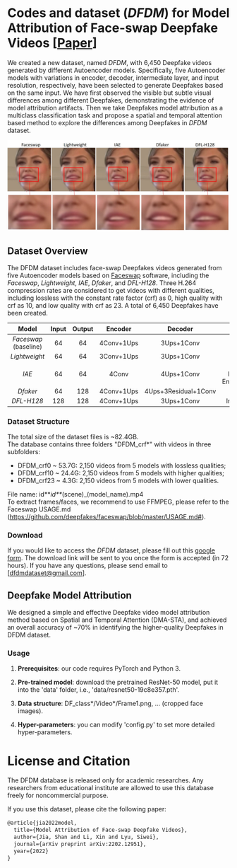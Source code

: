 # Codes and dataset (*DFDM*) for Model Attribution of Face-swap Deepfake Videos [<a href="https://arxiv.org/abs/2202.12951">Paper</a>]

We created a new dataset, named *DFDM*, with 6,450 Deepfake videos generated by different Autoencoder models. Specifically, five Autoencoder models with variations in encoder, decoder, intermediate layer, and input resolution, respectively, have been selected to generate Deepfakes based on the same input. We have first observed the visible but subtle visual differences among different Deepfakes, demonstrating the evidence of model attribution artifacts. Then we take Deepfakes model attribution as a multiclass classification task and propose a spatial and temporal attention based method to explore the differences among Deepfakes in *DFDM* dataset.

<img src="Fig/Fig1.jpg" alt="demo" width="600"/>

## Dataset Overview 
The DFDM dataset includes face-swap Deepfakes videos generated from five Autoencoder models based on [Faceswap](https://github.com/deepfakes/faceswap) software, including the *Faceswap*, *Lightweight*, *IAE*, *Dfaker*, and *DFL-H128*. Three H.264 compression rates are considered to get videos with different qualities, including lossless with the constant rate factor (crf) as 0, high quality with crf as 10, and low quality with crf as 23. A total of 6,450 Deepfakes have been created.


| Model | Input | Output | Encoder | Decoder | Variation| 
| :-------------------: | :-----: | :-----: | :---------: | :---------: | :---------: |
|  *Faceswap* (baseline)  |   64    |   64    |  4Conv+1Ups |  3Ups+1Conv |  /
|  *Lightweight*          |   64    |   64    |  3Conv+1Ups |  3Ups+1Conv |  Encoder|  
|  *IAE*                  |   64    |   64    |  4Conv      |  4Ups+1Conv |  Intermediate layers; Shared Encoder&Decoder|  
|  *Dfaker*               |   64    |   128   |  4Conv+1Ups | 4Ups+3Residual+1Conv |  Decoder|  
|  *DFL-H128*             |  128    |  128    |  4Conv+1Ups |  3Ups+1Conv |  Input resolution|  

### Dataset Structure
The total size of the dataset files is ~82.4GB.  
The database contains three folders "DFDM_crf*" with videos in three subfolders:  
- DFDM_crf0 ~ 53.7G: 2,150 videos from 5 models with lossless qualities;
- DFDM_crf10 ~ 24.4G: 2,150 videos from 5 models with higher qualities;
- DFDM_crf23 ~ 4.3G: 2,150 videos from 5 models with lower qualities. 

File name: id**_id**_(scene)_(model_name).mp4  
To extract frames/faces, we recommend to use FFMPEG, please refer to the Faceswap USAGE.md (https://github.com/deepfakes/faceswap/blob/master/USAGE.md#).

### Download
If you would like to access the *DFDM* dataset, please fill out this [google form](https://docs.google.com/forms/d/e/1FAIpQLSeM-1pJ13RyPVgF0bGRQtLiupwWDvALD6rKa_Oa8sIluIqtSA/viewform?vc=0&c=0&w=1&flr=0&usp=mail_form_link). The download link will be sent to you once the form is accepted (in 72 hours). If you have any questions, please send email to [dfdmdataset@gmail.com].

## Deepfake Model Attribution
We designed a simple and effective Deepfake video model attribution method based on Spatial and Temporal Attention (DMA-STA), and achieved an overall accuracy of ~70% in identifying the higher-quality Deepfakes in DFDM dataset.
### Usage
1. **Prerequisites**: our code requires PyTorch and Python 3. 

2. **Pre-trained model**: download the pretrained ResNet-50 model, put it into the 'data' folder, i.e., 'data/resnet50-19c8e357.pth'.

3. **Data structure**: DF_class*/Video*/Frame1.png, ... (cropped face images).

4. **Hyper-parameters**: you can modify 'config.py' to set more detailed hyper-parameters.

# License and Citation
The DFDM database is released only for academic researches. Any researchers from educational institute are allowed to use this database freely for noncommercial purpose.

If you use this dataset, please cite the following paper:
```
@article{jia2022model,
  title={Model Attribution of Face-swap Deepfake Videos},
  author={Jia, Shan and Li, Xin and Lyu, Siwei},
  journal={arXiv preprint arXiv:2202.12951},
  year={2022}
}
